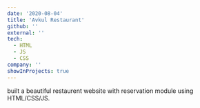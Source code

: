 ```yaml
---
date: '2020-08-04'
title: 'Avkul Restaurant'
github: ''
external: ''
tech:
  - HTML
  - JS
  - CSS
company: ''
showInProjects: true
---
```


built a beautiful restaurent website with reservation module using HTML/CSS/JS.
